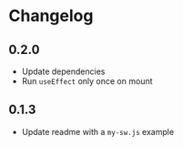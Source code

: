 # Changelog

## 0.2.0

- Update dependencies
- Run `useEffect` only once on mount

## 0.1.3

- Update readme with a `my-sw.js` example

